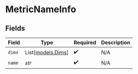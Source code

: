 # MetricNameInfo


## Fields

| Field                                  | Type                                   | Required                               | Description                            |
| -------------------------------------- | -------------------------------------- | -------------------------------------- | -------------------------------------- |
| `dims`                                 | List[[models.Dims](../models/dims.md)] | :heavy_check_mark:                     | N/A                                    |
| `name`                                 | *str*                                  | :heavy_check_mark:                     | N/A                                    |
